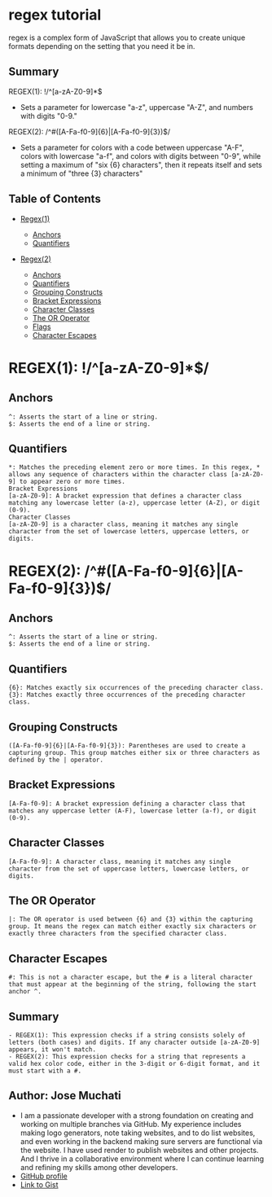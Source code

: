 # regex tutorial

regex is a complex form of JavaScript that allows you to create unique formats depending on the setting that you need it be in.

## Summary

REGEX(1): !/^[a-zA-Z0-9]*$
- Sets a parameter for lowercase "a-z", uppercase "A-Z", and numbers with digits "0-9."

REGEX(2): /^#([A-Fa-f0-9]{6}|[A-Fa-f0-9]{3})$/
- Sets a parameter for colors with a code between uppercase "A-F", colors with lowercase "a-f", and colors with digits between "0-9", while setting a maximum of "six {6} characters", then it repeats itself and sets a minimum of "three {3} characters"

## Table of Contents

- [Regex(1)](#regex1-a-za-z0-9)
    - [Anchors](#anchors )
    - [Quantifiers](#quantifiers )

- [Regex(2)](#regex2-a-fa-f0-96a-fa-f0-93)
    - [Anchors](#anchors)
    - [Quantifiers](#quantifiers)
    - [Grouping Constructs](#grouping-constructs)
    - [Bracket Expressions](#bracket-expressions)
    - [Character Classes](#character-classes)
    - [The OR Operator](#the-or-operator)
    - [Flags](#flags)
    - [Character Escapes](#character-escapes)

# REGEX(1): !/^[a-zA-Z0-9]*$/

## Anchors 
    ^: Asserts the start of a line or string.
    $: Asserts the end of a line or string.

## Quantifiers 
    *: Matches the preceding element zero or more times. In this regex, * allows any sequence of characters within the character class [a-zA-Z0-9] to appear zero or more times.
    Bracket Expressions
    [a-zA-Z0-9]: A bracket expression that defines a character class matching any lowercase letter (a-z), uppercase letter (A-Z), or digit (0-9).
    Character Classes
    [a-zA-Z0-9] is a character class, meaning it matches any single character from the set of lowercase letters, uppercase letters, or digits.

# REGEX(2): /^#([A-Fa-f0-9]{6}|[A-Fa-f0-9]{3})$/

## Anchors
    ^: Asserts the start of a line or string.
    $: Asserts the end of a line or string.

## Quantifiers
    {6}: Matches exactly six occurrences of the preceding character class.
    {3}: Matches exactly three occurrences of the preceding character class.

## Grouping Constructs
    ([A-Fa-f0-9]{6}|[A-Fa-f0-9]{3}): Parentheses are used to create a capturing group. This group matches either six or three characters as defined by the | operator.

## Bracket Expressions
    [A-Fa-f0-9]: A bracket expression defining a character class that matches any uppercase letter (A-F), lowercase letter (a-f), or digit (0-9). 
    
## Character Classes
    [A-Fa-f0-9]: A character class, meaning it matches any single character from the set of uppercase letters, lowercase letters, or digits.

## The OR Operator
    |: The OR operator is used between {6} and {3} within the capturing group. It means the regex can match either exactly six characters or exactly three characters from the specified character class.

## Character Escapes
    #: This is not a character escape, but the # is a literal character that must appear at the beginning of the string, following the start anchor ^.

## Summary
    - REGEX(1): This expression checks if a string consists solely of letters (both cases) and digits. If any character outside [a-zA-Z0-9] appears, it won't match.
    - REGEX(2): This expression checks for a string that represents a valid hex color code, either in the 3-digit or 6-digit format, and it must start with a #.

## Author: Jose Muchati 
- I am a passionate developer with a strong foundation on creating and working on multiple branches via GitHub. My experience includes making logo generators, note taking websites, and to do list websites, and even working in the backend making sure servers are functional via the website. I have used render to publish websites and other projects. And I thrive in a collaborative environment where I can continue learning and refining my skills among other developers.
- [GitHub profile](https://github.com/Uwttn)
- [Link to Gist](https://gist.github.com/Uwttn/f4dec3ffa0043a3e52e8e4da68d56e2d)


